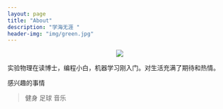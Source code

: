 ```yaml
---
layout: page
title: "About"
description: "学海无涯 "
header-img: "img/green.jpg"
---
```



<center>
    <p><img src="http://7xlfkx.com1.z0.glb.clouddn.com/white2.jpg" align="center"></p>
</center>

实验物理在读博士，编程小白，机器学习刚入门。对生活充满了期待和热情。

感兴趣的事情

>健身
>足球
>音乐







